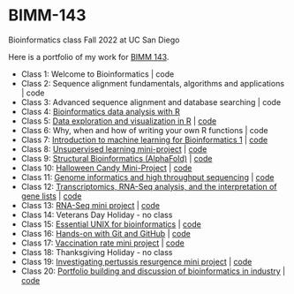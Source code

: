 # BIMM-143
Bioinformatics class Fall 2022 at UC San Diego

Here is a portfolio of my work for [BIMM 143](https://bioboot.github.io/bimm143_F22/). 

- Class 1: Welcome to Bioinformatics | code
- Class 2: Sequence alignment fundamentals, algorithms and applications | code
- Class 3: Advanced sequence alignment and database searching | code
- Class 4: [Bioinformatics data analysis with R](https://github.com/att003/BIMM-143/blob/main/class%204/l4-sample.pdf)
- Class 5: [Data exploration and visualization in R](https://github.com/att003/BIMM-143/blob/main/class%205/class%205/class05.pdf) | [code](https://github.com/att003/BIMM-143/blob/main/class%205/class%205/class05.qmd)
- Class 6: Why, when and how of writing your own R functions | code
- Class 7: [Introduction to machine learning for Bioinformatics 1]() | [code]()
- Class 8: [Unsupervised learning mini-project](https://github.com/att003/BIMM-143/blob/main/class%208/class08.quartro.pdf) | [code](https://github.com/att003/BIMM-143/blob/main/class%208/class08.quartro.qmd)
- Class 9: [Structural Bioinformatics (AlphaFold)](https://github.com/att003/BIMM-143/blob/main/class%209/class09/Class%209:%20Structural%20Bioinformatics%201.pdf) | [code](https://github.com/att003/BIMM-143/blob/main/class%209/class09/class09.structuralbioinformatics.qmd)
- Class 10: [Halloween Candy Mini-Project](https://github.com/att003/BIMM-143/blob/main/class%2010/class10.pdf) | [code](https://github.com/att003/BIMM-143/blob/main/class%2010/class10.qmd)
- Class 11: [Genome informatics and high throughput sequencing](https://github.com/att003/BIMM-143/blob/main/class%2011/class11/class-11-doc.pdf) | [code](https://github.com/att003/BIMM-143/blob/main/class%2011/class11/class%2011%20doc.qmd)
- Class 12: [Transcriptomics, RNA-Seq analysis, and the interpretation of gene lists](https://github.com/att003/BIMM-143/blob/main/class%2012/class12.pdf) | [code](https://github.com/att003/BIMM-143/blob/main/class%2012/class12.qmd)
- Class 13: [RNA-Seq mini project]() | [code]()
- Class 14: Veterans Day Holiday - no class
- Class 15: [Essential UNIX for bioinformatics]() | [code]()
- Class 16: [Hands-on with Git and GitHub]() | [code]()
- Class 17: [Vaccination rate mini project]() | [code]()
- Class 18: Thanksgiving Holiday - no class
- Class 19: [Investigating pertussis resurgence mini project]() | [code]()
- Class 20: [Portfolio building and discussion of bioinformatics in industry]() | [code]()
